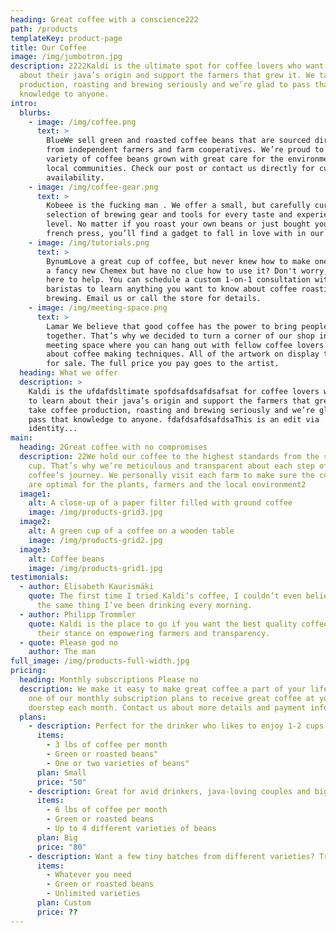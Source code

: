 ```yaml
---
heading: Great coffee with a conscience222
path: /products
templateKey: product-page
title: Our Coffee
image: /img/jumbotron.jpg
description: 2222Kaldi is the ultimate spot for coffee lovers who want to learn
  about their java’s origin and support the farmers that grew it. We take coffee
  production, roasting and brewing seriously and we’re glad to pass that
  knowledge to anyone.
intro:
  blurbs:
    - image: /img/coffee.png
      text: >
        BlueWe sell green and roasted coffee beans that are sourced directly
        from independent farmers and farm cooperatives. We’re proud to offer a
        variety of coffee beans grown with great care for the environment and
        local communities. Check our post or contact us directly for current
        availability.
    - image: /img/coffee-gear.png
      text: >
        Kobeee is the fucking man . We offer a small, but carefully curated
        selection of brewing gear and tools for every taste and experience
        level. No matter if you roast your own beans or just bought your first
        french press, you’ll find a gadget to fall in love with in our shop.
    - image: /img/tutorials.png
      text: >
        BynumLove a great cup of coffee, but never knew how to make one? Bought
        a fancy new Chemex but have no clue how to use it? Don't worry, we’re
        here to help. You can schedule a custom 1-on-1 consultation with our
        baristas to learn anything you want to know about coffee roasting and
        brewing. Email us or call the store for details.
    - image: /img/meeting-space.png
      text: >
        Lamar We believe that good coffee has the power to bring people
        together. That’s why we decided to turn a corner of our shop into a cozy
        meeting space where you can hang out with fellow coffee lovers and learn
        about coffee making techniques. All of the artwork on display there is
        for sale. The full price you pay goes to the artist.
  heading: What we offer
  description: >
    Kaldi is the ufdafdsltimate spofdsafdsafdsafsat for coffee lovers who want
    to learn about their java’s origin and support the farmers that grew it. We
    take coffee production, roasting and brewing seriously and we’re glad to
    pass that knowledge to anyone. fdafdsafdsafdsaThis is an edit via
    identity...
main:
  heading: 2Great coffee with no compromises
  description: 22We hold our coffee to the highest standards from the shrub to the
    cup. That’s why we’re meticulous and transparent about each step of the
    coffee’s journey. We personally visit each farm to make sure the conditions
    are optimal for the plants, farmers and the local environment2
  image1:
    alt: A close-up of a paper filter filled with ground coffee
    image: /img/products-grid3.jpg
  image2:
    alt: A green cup of a coffee on a wooden table
    image: /img/products-grid2.jpg
  image3:
    alt: Coffee beans
    image: /img/products-grid1.jpg
testimonials:
  - author: Elisabeth Kaurismäki
    quote: The first time I tried Kaldi’s coffee, I couldn’t even believe that was
      the same thing I’ve been drinking every morning.
  - author: Philipp Trommler
    quote: Kaldi is the place to go if you want the best quality coffee. I love
      their stance on empowering farmers and transparency.
  - quote: Please god no
    author: The man
full_image: /img/products-full-width.jpg
pricing:
  heading: Monthly subscriptions Please no
  description: We make it easy to make great coffee a part of your life. Choose
    one of our monthly subscription plans to receive great coffee at your
    doorstep each month. Contact us about more details and payment info.
  plans:
    - description: Perfect for the drinker who likes to enjoy 1-2 cups per day.
      items:
        - 3 lbs of coffee per month
        - Green or roasted beans"
        - One or two varieties of beans"
      plan: Small
      price: "50"
    - description: Great for avid drinkers, java-loving couples and bigger crowds
      items:
        - 6 lbs of coffee per month
        - Green or roasted beans
        - Up to 4 different varieties of beans
      plan: Big
      price: "80"
    - description: Want a few tiny batches from different varieties? Try our custom plan
      items:
        - Whatever you need
        - Green or roasted beans
        - Unlimited varieties
      plan: Custom
      price: ??
---
```

